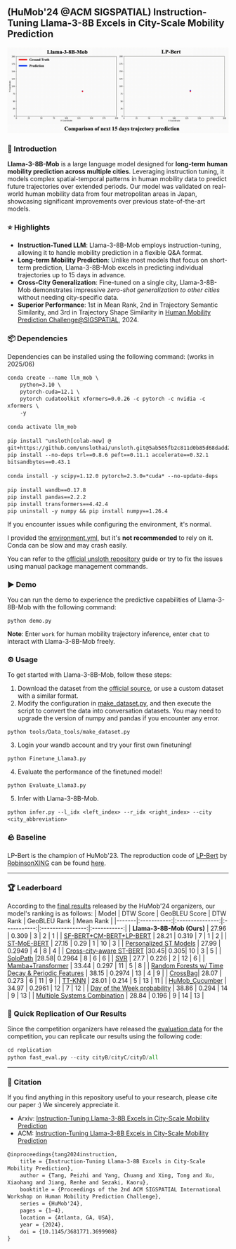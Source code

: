 ## (HuMob'24 @ACM SIGSPATIAL) Instruction-Tuning Llama-3-8B Excels in City-Scale Mobility Prediction
![](Visualization/llama3-8b-mob-demo.gif)
### 📖 Introduction 
**Llama-3-8B-Mob** is a large language model designed for **long-term human mobility prediction across multiple cities**. Leveraging instruction tuning, it models complex spatial-temporal patterns in human mobility data to predict future trajectories over extended periods. Our model was validated on real-world human mobility data from four metropolitan areas in Japan, showcasing significant improvements over previous state-of-the-art models.

### ⭐ Highlights
- **Instruction-Tuned LLM**: Llama-3-8B-Mob employs instruction-tuning, allowing it to handle mobility prediction in a flexible Q&A format.
- **Long-term Mobility Prediction**: Unlike most models that focus on short-term prediction, Llama-3-8B-Mob excels in predicting individual trajectories up to 15 days in advance.
- **Cross-City Generalization**: Fine-tuned on a single city, Llama-3-8B-Mob demonstrates impressive _zero-shot generalization to other cities_ without needing city-specific data.
- **Superior Performance**: 1st in Mean Rank, 2nd in Trajectory Semantic Similarity, and 3rd in Trajectory Shape Similarity in [Human Mobility Prediction Challenge@SIGSPATIAL](https://wp.nyu.edu/humobchallenge2024/), 2024.

### 📦 Dependencies
Dependencies can be installed using the following command: (works in 2025/06)
```
conda create --name llm_mob \
    python=3.10 \
    pytorch-cuda=12.1 \
    pytorch cudatoolkit xformers=0.0.26 -c pytorch -c nvidia -c xformers \
    -y

conda activate llm_mob

pip install "unsloth[colab-new] @ git+https://github.com/unslothai/unsloth.git@5ab565fb2c811d0b85d68dadd2ac1b32dee05e8b"
pip install --no-deps trl==0.8.6 peft==0.11.1 accelerate==0.32.1 bitsandbytes==0.43.1

conda install -y scipy=1.12.0 pytorch=2.3.0=*cuda* --no-update-deps

pip install wandb==0.17.8 
pip install pandas==2.2.2
pip install transformers==4.42.4
pip uninstall -y numpy && pip install numpy==1.26.4
```
If you encounter issues while configuring the environment, it's normal.

I provided the [environment.yml](environment.yml), but it's **not recommended** to rely on it. Conda can be slow and may crash easily.

You can refer to the [official unsloth repository](https://github.com/unslothai/unsloth) guide or try to fix the issues using manual package management commands.

### ▶️ Demo 
You can run the demo to experience the predictive capabilities of Llama-3-8B-Mob with the following command:
```
python demo.py
```
**Note**: Enter `work` for human mobility trajectory inference, enter `chat` to interact with Llama-3-8B-Mob freely.

### ⚙️ Usage 
To get started with Llama-3-8B-Mob, follow these steps:

1. Download the dataset from the [official source](https://wp.nyu.edu/humobchallenge2024/datasets/), or use a custom dataset with a similar format.
2. Modify the configuration in [make_dataset.py](./tools/Data_tools/make_dataset.py), and then execute the script to convert the data into conversation datasets. You may need to upgrade the version of numpy and pandas if you encounter any error.
```
python tools/Data_tools/make_dataset.py
```
3. Login your wandb account and try your first own finetuning!
```
python Finetune_Llama3.py
```
4. Evaluate the performance of the finetuned model!
```
python Evaluate_Llama3.py
```
5. Infer with Llama-3-8B-Mob.
```
python infer.py --l_idx <left_index> --r_idx <right_index> --city <city_abbreviation>
```

### 🪨 Baseline
LP-Bert is the champion of HuMob'23. 
The reproduction code of [LP-Bert](https://dl.acm.org/doi/10.1145/3615894.3628498) by [RobinsonXING](https://github.com/RobinsonXing) can be found [here](https://github.com/RobinsonXing/hmpc2024/tree/post_embed).


--- 
### 🏆 Leaderboard
According to the [final results](https://wp.nyu.edu/humobchallenge2024/final-results/) released by the HuMob'24 organizers, our model's ranking is as follows: 
| Model | DTW Score | GeoBLEU Score | DTW Rank | GeoBLEU Rank | Mean Rank |
|-------|:-----------:|:---------------:|:-----------:|:----------------:|:-----------:|
| **Llama-3-8B-Mob (Ours)** | 27.96 | 0.309 | 3 | 2 | 1 |
| [SF-BERT+CM-BERT+LP-BERT](https://dl.acm.org/doi/10.1145/3681771.3699909) | 28.21 | 0.319 | 7 | 1 | 2 |
| [ST-MoE-BERT](https://dl.acm.org/doi/10.1145/3681771.3699910) | 27.15 | 0.29 | 1 | 10 | 3 |
| [Personalized ST Models](https://dl.acm.org/doi/10.1145/3681771.3699914) | 27.99 | 0.2949 | 4 | 8 | 4 |
| [Cross-city-aware ST-BERT](https://dl.acm.org/doi/10.1145/3681771.3699915) |30.45| 0.305| 10 | 3 | 5 |
| [SoloPath](https://dl.acm.org/doi/pdf/10.1145/3681771.3699917) |28.58| 0.2964 | 8 | 6 | 6 |
| [SVR](https://dl.acm.org/doi/pdf/10.1145/3681771.3699916) | 27.7 | 0.226 | 2 | 12 | 6 |
| [Mamba+Transformer](https://dl.acm.org/doi/pdf/10.1145/3681771.3699912) | 33.44 | 0.297 | 11 | 5 | 8 |
| [Random Forests w/ Time Decay & Periodic Features](https://dl.acm.org/doi/pdf/10.1145/3681771.3699918) | 38.15 | 0.2974 | 13 | 4 | 9 |
| [CrossBag](https://dl.acm.org/doi/10.1145/3681771.3699935)| 28.07 | 0.273 | 6 | 11 | 9 |
| [TT-KNN](https://dl.acm.org/doi/pdf/10.1145/3681771.3699913) | 28.01 | 0.214 | 5 | 13 | 11 |
| [HuMob_Cucumber](https://dl.acm.org/doi/pdf/10.1145/3681771.3700130) | 34.97 | 0.2961 | 12 | 7 | 12 |
| [Day of the Week probability](https://dl.acm.org/doi/pdf/10.1145/3681771.3699911) | 38.86 | 0.294 | 14 | 9 | 13 |
| [Multiple Systems Combination](https://dl.acm.org/doi/pdf/10.1145/3681771.3700573) | 28.84 | 0.196 | 9 | 14 | 13 |

### 💨 Quick Replication of Our Results
Since the competition organizers have released the [evaluation data](https://zenodo.org/records/14219563) for the competition, you can replicate our results using the following code: 
```python
cd replication 
python fast_eval.py --city cityB/cityC/cityD/all
```



--- 
### 🚰 Citation 
If you find anything in this repository useful to your research, please cite our paper :) We sincerely appreciate it. 
- Arxiv: [Instruction-Tuning Llama-3-8B Excels in City-Scale Mobility Prediction](https://arxiv.org/abs/2410.23692v1)
- ACM: [Instruction-Tuning Llama-3-8B Excels in City-Scale Mobility Prediction](https://dl.acm.org/doi/10.1145/3681771.3699908)
```
@inproceedings{tang2024instruction,
    title = {Instruction-Tuning Llama-3-8B Excels in City-Scale Mobility Prediction},
    author = {Tang, Peizhi and Yang, Chuang and Xing, Tong and Xu, Xiaohang and Jiang, Renhe and Sezaki, Kaoru},
    booktitle = {Proceedings of the 2nd ACM SIGSPATIAL International Workshop on Human Mobility Prediction Challenge},
    series = {HuMob'24},
    pages = {1–4},
    location = {Atlanta, GA, USA},
    year = {2024},
    doi = {10.1145/3681771.3699908}
}
``` 
